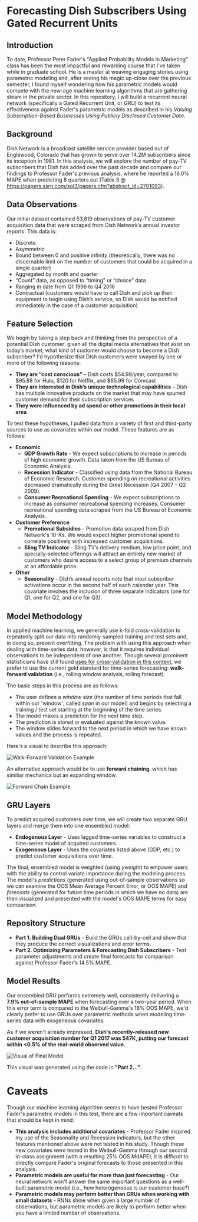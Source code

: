 # Forecasting Dish Subscribers Using Gated Recurrent Units

## Introduction
To date, Professor Peter Fader's "Applied Probability Models in Marketing" class has been the most impactful and rewarding course that I've taken while in graduate school. He is a master at weaving engaging stories using parametric modeling and, after seeing his magic up-close over the previous semester, I found myself wondering how his parametric models would compete with the new-age machine learning algorithms that are gathering steam in the private sector. In this repository, I will build a recurrent neural network (specifically a Gated Recurrent Unit, or GRU) to test its effectiveness against Fader's parametric models as described in his *Valuing Subscription-Based Businesses Using Publicly Disclosed Customer Data*.

## Background
Dish Network is a broadcast satellite service provider based out of Englewood, Colorado that has grown to serve over 14.2M subscribers since its inception in 1981. In this analysis, we will explore the number of pay-TV subscribers that Dish has added over the past decade and compare our findings to Professor Fader's previous analysis, where he reported a 16.0% MAPE when predicting 8 quarters out (Table 3 @ <https://papers.ssrn.com/sol3/papers.cfm?abstract_id=2701093>).

## Data Observations
Our initial dataset contained 53,819 observations of pay-TV customer acquisition data that were scraped from Dish Network’s annual investor reports. This data is:
* Discrete
* Asymmetric
* Bound between 0 and positive infinity (theoretically, there was no discernable limit on the number of customers that could be acquired in a single quarter)
* Aggregated by month and quarter
* “Count” data, as opposed to “timing” or “choice” data
* Ranging in date from Q1 1996 to Q4 2016
* Contractual (customers would have to call Dish and pick up their equipment to begin using Dish’s service, so Dish would be notified immediately in the case of a customer acquisition)

## Feature Selection
We begin by taking a step back and thinking from the perspective of a potential Dish customer: given all the digital media alternatives that exist on today’s market, what kind of customer would choose to become a Dish subscriber? I'd hypothesize that Dish customers were swayed by one or more of the following reasons:
* **They are “cost conscious”** – Dish costs $54.99/year, compared to $95.88 for Hulu, $120 for Netflix, and $65.99 for Comcast 
* **They are interested in Dish’s unique technological capabilities** – Dish has multiple innovative products on the market that may have spurred customer demand for their subscription services
* **They were influenced by ad spend or other promotions in their local area**

To test these hypotheses, I pulled data from a variety of first and third-party sources to use as covariates within our model. These features are as follows:
* **Economic**
  * **GDP Growth Rate** - We expect subscriptions to increase in periods of high economic growth. Data taken from the US Bureau of Economic Analysis.
  * **Recession Indicator** - Classified using data from the National Bureau of Economic Research. Customer spending on recreational activities decreased dramatically during the Great Recession (Q4 2007 – Q2 2009).
  * **Consumer Recreational Spending** - We expect subscriptions to increase as consumer recreational spending increases. Consumer recreational spending data scraped from the US Bureau of Economic Analysis.
* **Customer Preference**
  * **Promotional Subsidies** - Promotion data scraped from Dish Network's 10-Ks. We would expect higher promotional spend to correlate positively with increased customer acquisitions.
  * **Sling TV Indicator** - Sling TV’s delivery medium, low price point, and specially-selected offerings will attract an entirely new market of customers who desire access to a select group of premium channels at an affordable price.
* **Other**
  * **Seasonality** - Dish’s annual reports note that most subscriber activations occur in the second half of each calendar year. This covariate involves the inclusion of three separate indicators (one for Q1, one for Q2, and one for Q3). 

## Model Methodology
In applied machine learning, we generally use k-fold cross-validation to repeatedly split our data into randomly-sampled training and test sets and, in doing so, prevent overfitting. The problem with using this approach when dealing with time-series data, however, is that it requires individual observations to be independent of one another. Though several prominent statisticians have still found [uses for cross-validation in this context](https://robjhyndman.com/hyndsight/tscv/), we prefer to use the current gold standard for time-series forecasting: **walk-forward validation** (i.e., rolling window analysis, rolling forecast).

The basic steps in this process are as follows:
* The user defines a *window size* (the number of time periods that fall within our 'window'; called *span* in our model] and begins by selecting a training / test set starting at the beginning of the time series.
* The model makes a prediction for the next time step.
* The prediction is stored or evaluated against the known value.
* The window slides forward to the next period in which we have known values and the process is repeated.

Here's a visual to describe this approach:

![Walk-Forward Validation Example](https://i.stack.imgur.com/padg4.gif)

An alternative approach would be to use **forward chaining**, which has similiar mechanics but an expanding window.

![Forward Chain Example](https://i.stack.imgur.com/fXZ6k.png)

## GRU Layers
To predict acquired customers over time, we will create two separate GRU layers and merge them into one ensembled model:
* **Endogenous Layer** - Uses lagged time-series variables to construct a time-series model of acquired customers.
* **Exogeneous Layer** - Uses the covariates listed above (GDP, etc.) to predict customer acquisitions over time.

The final, ensembled model is weighted (using *yweight*) to empower users with the ability to control variate importance during the modeling process. The model's *predictions* (generated using out-of-sample observations so we can examine the OOS Mean Average Percent Error, or OOS MAPE) and *forecasts* (generated for future time periods in which we have no data) are then visualized and presented with the model's OOS MAPE terms for easy comparison.

## Repository Structure
* **Part 1. Building Dual GRUs** - Build the GRUs cell-by-cell and show that they produce the correct visualizations and error terms.  
* **Part 2. Optimizing Parameters & Forecasting Dish Subscribers** - Test parameter adjustments and create final forecasts for comparison against Professor Fader's 14.5% MAPE.

## Model Results
Our ensembled GRU performs extremely well, consistently delivering a **7.9% out-of-sample MAPE** when forecasting over a two-year period. When this error term is compared to the Weibull-Gamma's 18% OOS MAPE, we'd clearly prefer to use GRUs over parametric methods when modeling time-series data with exogeneous covariates.

As if we weren't already impressed, **Dish's recently-released new customer acquisition number for Q1 2017 was 547K, putting our forecast within <0.5% of the real-world observed value.**

![Visual of Final Model](http://i65.tinypic.com/315kjeu.png)

This visual was generated using the code in **"Part 2..."**.

# Caveats
Though our machine learning algorithm seems to have bested Professor Fader's parametric models in this test, there are a few important caveats that should be kept in mind: 
* **This analysis includes additional covariates** - Professor Fader inspired my use of the Seasonality and Recession indicators, but the other features mentioned above were not tested in his study. Though these new covariates *were* tested in the Weibull-Gamma through our second in-class assignment (with a resulting 25% OOS MdAPE), it is difficult to directly compare Fader's original forecasts to those presented in this analysis. 
* **Parametric models are useful for more than just forecasting** - Our neural network won't answer the same important questions as a well-built parametric model (i.e., how heterogeneous is our customer base?) 
* **Parametric models may perform better than GRUs when working with small datasets** - RNNs shine when given a large number of observations, but parametric models are likely to perform better when you have a limited number of observations.
